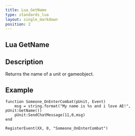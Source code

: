 ```yaml
---
title: Lua_GetName
type: standards_lua
layout: single_markdown
position: 2
---
```


## Lua GetName

## Description

Returns the name of a unit or gameobject.    

## Example

```
function Someone_OnEnterCombat(pUnit, Event)
    msg = string.format("My name is %s and i love AE!", pUnit:GetName())
    pUnit:SendChatMessage(11,0,msg)
end

RegisterEvent(XX, 0, "Someone_OnEnterCombat")
```
